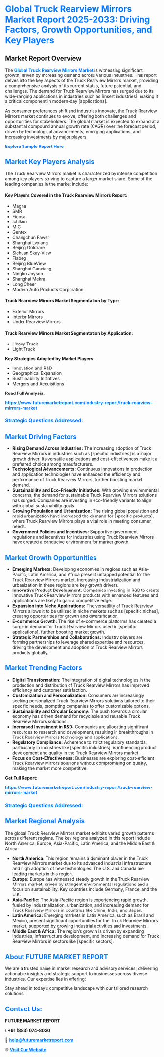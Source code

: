 <h1 style="color: #007BFF;">Global Truck Rearview Mirrors Market Report 2025-2033: Driving Factors, Growth Opportunities, and Key Players</h1>

<section id="overview">
<h2>Market Report Overview</h2>
<p>The <a href="https://www.futuremarketreport.com/industry-report/truck-rearview-mirrors-market" style="color: #007BFF; text-decoration: none;"><strong>Global Truck Rearview Mirrors Market</strong></a> is witnessing significant growth, driven by increasing demand across various industries. This report delves into the key aspects of the Truck Rearview Mirrors market, providing a comprehensive analysis of its current status, future potential, and challenges. The demand for Truck Rearview Mirrors has surged due to its wide-ranging applications in industries such as [insert industries], making it a critical component in modern-day [applications].</p>
<p>As consumer preferences shift and industries innovate, the Truck Rearview Mirrors market continues to evolve, offering both challenges and opportunities for stakeholders. The global market is expected to expand at a substantial compound annual growth rate (CAGR) over the forecast period, driven by technological advancements, emerging applications, and increasing investments by major players.</p>
</section>

<section id="overview">
<p><a href="https://www.futuremarketreport.com/request-sample/reportId=93088" style="color: #007BFF; text-decoration: none;"><strong>Explore Sample Report Here</strong></a></p>
</section>

<section id="key-players">
<h2 style="color: #007BFF;">Market Key Players Analysis</h2>
<p>The Truck Rearview Mirrors market is characterized by intense competition among key players striving to capture a larger market share. Some of the leading companies in the market include:</p>
<h4>Key Players Covered in the Truck Rearview Mirrors Report:</h4>
<ul><li>Magna</li><li>SMR</li><li>Ficosa</li><li>Ichikon</li><li>MIC</li><li>Gentex</li><li>Changchun Fawer</li><li>Shanghai Lvxiang</li><li>Beijing Goldrare</li><li>Sichuan Skay-View</li><li>Flabeg</li><li>Beijing BlueView</li><li>Shanghai Ganxiang</li><li>Ningbo Joyson</li><li>Shanghai Mekra</li><li>Long Cheer</li><li>Modern Auto Products Corporation</li></ul>
<h4>Truck Rearview Mirrors Market Segmentation by Type:</h4>
<ul><li>Exterior Mirrors</li><li>Interior Mirrors</li><li>Under Rearview Mirrors</li></ul>

<h4>Truck Rearview Mirrors Market Segmentation by Application:</h4>
<ul><li>Heavy Truck</li><li>Light Truck</li></ul>
<p><strong>Key Strategies Adopted by Market Players:</strong></p>
<ul>
<li>Innovation and R&D</li>
<li>Geographical Expansion</li>
<li>Sustainability Initiatives</li>
<li>Mergers and Acquisitions</li>
</ul>
</section>

<section>
<p><strong>Read Full Analysis: </strong></p><a href="https://www.futuremarketreport.com/industry-report/truck-rearview-mirrors-market" style="color: #007BFF; text-decoration: none;"><strong>https://www.futuremarketreport.com/industry-report/truck-rearview-mirrors-market</strong></a>
<h3 style="color: #007BFF;">Strategic Questions Addressed:</h3>
</section>

<section id="driving-factors">
<h2 style="color: #007BFF;">Market Driving Factors</h2>
<ul>
<li><strong>Rising Demand Across Industries:</strong> The increasing adoption of Truck Rearview Mirrors in industries such as [specific industries] is a major growth driver. Its versatile applications and cost-effectiveness make it a preferred choice among manufacturers.</li>
<li><strong>Technological Advancements:</strong> Continuous innovations in production and application technologies have enhanced the efficiency and performance of Truck Rearview Mirrors, further boosting market demand.</li>
<li><strong>Sustainability and Eco-Friendly Initiatives:</strong> With growing environmental concerns, the demand for sustainable Truck Rearview Mirrors solutions has surged. Companies are investing in eco-friendly variants to align with global sustainability goals.</li>
<li><strong>Growing Population and Urbanization:</strong> The rising global population and rapid urbanization have increased the demand for [specific products], where Truck Rearview Mirrors plays a vital role in meeting consumer needs.</li>
<li><strong>Government Policies and Incentives:</strong> Supportive government regulations and incentives for industries using Truck Rearview Mirrors have created a conducive environment for market growth.</li>
</ul>
</section>

<section id="growth-opportunities">
<h2 style="color: #007BFF;">Market Growth Opportunities</h2>
<ul>
<li><strong>Emerging Markets:</strong> Developing economies in regions such as Asia-Pacific, Latin America, and Africa present untapped potential for the Truck Rearview Mirrors market. Increasing industrialization and urbanization in these regions are key growth drivers.</li>
<li><strong>Innovative Product Development:</strong> Companies investing in R&D to create innovative Truck Rearview Mirrors products with enhanced features and applications are likely to gain a competitive edge.</li>
<li><strong>Expansion into Niche Applications:</strong> The versatility of Truck Rearview Mirrors allows it to be utilized in niche markets such as [specific niches], creating opportunities for growth and diversification.</li>
<li><strong>E-commerce Growth:</strong> The rise of e-commerce platforms has created a surge in demand for Truck Rearview Mirrors used in [specific applications], further boosting market growth.</li>
<li><strong>Strategic Partnerships and Collaborations:</strong> Industry players are forming partnerships to leverage shared expertise and resources, driving the development and adoption of Truck Rearview Mirrors products globally.</li>
</ul>
</section>

<section id="trending-factors">
<h2 style="color: #007BFF;">Market Trending Factors</h2>
<ul>
<li><strong>Digital Transformation:</strong> The integration of digital technologies in the production and distribution of Truck Rearview Mirrors has improved efficiency and customer satisfaction.</li>
<li><strong>Customization and Personalization:</strong> Consumers are increasingly seeking personalized Truck Rearview Mirrors solutions tailored to their specific needs, prompting companies to offer customizable options.</li>
<li><strong>Sustainability and Circular Economy:</strong> The push towards a circular economy has driven demand for recyclable and reusable Truck Rearview Mirrors solutions.</li>
<li><strong>Increased Investment in R&D:</strong> Companies are allocating significant resources to research and development, resulting in breakthroughs in Truck Rearview Mirrors technology and applications.</li>
<li><strong>Regulatory Compliance:</strong> Adherence to strict regulatory standards, particularly in industries like [specific industries], is influencing product development and quality in the Truck Rearview Mirrors market.</li>
<li><strong>Focus on Cost-Effectiveness:</strong> Businesses are exploring cost-efficient Truck Rearview Mirrors solutions without compromising on quality, making the market more competitive.</li>
</ul>
</section>

<section>
<p><strong>Get Full Report: </strong></p><a href="https://www.futuremarketreport.com/industry-report/truck-rearview-mirrors-market" style="color: #007BFF; text-decoration: none;"><strong>https://www.futuremarketreport.com/industry-report/truck-rearview-mirrors-market</strong></a>
<h3 style="color: #007BFF;">Strategic Questions Addressed:</h3>
</section>


<section id="regional-analysis">
<h2 style="color: #007BFF;">Market Regional Analysis</h2>
<p>The global Truck Rearview Mirrors market exhibits varied growth patterns across different regions. The key regions analyzed in this report include North America, Europe, Asia-Pacific, Latin America, and the Middle East & Africa:</p>
<ul>
<li><strong>North America:</strong> This region remains a dominant player in the Truck Rearview Mirrors market due to its advanced industrial infrastructure and high adoption of new technologies. The U.S. and Canada are leading markets in this region.</li>
<li><strong>Europe:</strong> Europe has witnessed steady growth in the Truck Rearview Mirrors market, driven by stringent environmental regulations and a focus on sustainability. Key countries include Germany, France, and the U.K.</li>
<li><strong>Asia-Pacific:</strong> The Asia-Pacific region is experiencing rapid growth, fueled by industrialization, urbanization, and increasing demand for Truck Rearview Mirrors in countries like China, India, and Japan.</li>
<li><strong>Latin America:</strong> Emerging markets in Latin America, such as Brazil and Mexico, present significant opportunities for the Truck Rearview Mirrors market, supported by growing industrial activities and investments.</li>
<li><strong>Middle East & Africa:</strong> The region’s growth is driven by expanding industries, infrastructure development, and increasing demand for Truck Rearview Mirrors in sectors like [specific sectors].</li>
</ul>
</section>

<footer>
<h2 style="color: #007BFF;">About FUTURE MARKET REPORT</h2>
<p>We are a trusted name in market research and advisory services, delivering actionable insights and strategic support to businesses across diverse industries. Our expertise lies in offering:</p>

<p>Stay ahead in today’s competitive landscape with our tailored research solutions.</p>

<h2 style="color: #007BFF;">Contact Us:</h2>
<p><strong>FUTURE MARKET REPORT</strong></p>
<p>📞 <strong>+91 (883) 074-8030</strong></p>
<p>📧 <strong><a href="mailto:help@futuremarketreport.com" style="color: #007BFF;">help@futuremarketreport.com</a></strong></p>
<p>🌐 <strong><a href="https://www.futuremarketreport.com/" style="color: #007BFF;">Visit Our Website</a></strong></p>
</footer>
